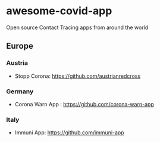 # awesome-covid-app

Open source Contact Tracing apps from around the world

## Europe

### Austria

- Stopp Corona: https://github.com/austrianredcross

### Germany

- Corona Warn App : https://github.com/corona-warn-app

### Italy

- Immuni App: https://github.com/immuni-app
